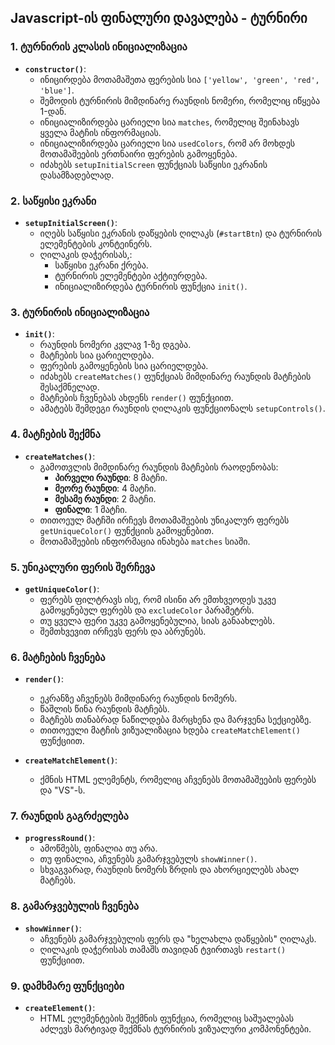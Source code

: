 ## Javascript-ის ფინალური დავალება - ტურნირი

### 1. **ტურნირის კლასის ინიციალიზაცია**
   - **`constructor()`**: 
     - ინიცირდება მოთამაშეთა ფერების სია `['yellow', 'green', 'red', 'blue']`.
     - შემოდის ტურნირის მიმდინარე რაუნდის ნომერი, რომელიც იწყება 1-დან.
     - ინიციალიზირდება ცარიელი სია `matches`, რომელიც შეინახავს ყველა მატჩის ინფორმაციას.
     - ინიციალიზირდება ცარიელი სია `usedColors`, რომ არ მოხდეს მოთამაშეების ერთნაირი ფერების გამოყენება.
     - იძახებს `setupInitialScreen` ფუნქციას საწყისი ეკრანის დასამზადებლად.

### 2. **საწყისი ეკრანი**
   - **`setupInitialScreen()`**:
     - იღებს საწყისი ეკრანის დაწყების ღილაკს (`#startBtn`) და ტურნირის ელემენტების კონტეინერს.
     - ღილაკის დაჭერისას,:
       - საწყისი ეკრანი ქრება.
       - ტურნირის ელემენტები აქტიურდება.
       - ინიციალიზირდება ტურნირის ფუნქცია `init()`.

### 3. **ტურნირის ინიციალიზაცია**
   - **`init()`**:
     - რაუნდის ნომერი კვლავ 1-ზე დგება.
     - მატჩების სია ცარიელდება.
     - ფერების გამოყენების სია ცარიელდება.
     - იძახებს `createMatches()` ფუნქციას მიმდინარე რაუნდის მატჩების შესაქმნელად.
     - მატჩების ჩვენებას ახდენს `render()` ფუნქციით.
     - ამატებს შემდეგი რაუნდის ღილაკის ფუნქციონალს `setupControls()`.

### 4. **მატჩების შექმნა**
   - **`createMatches()`**:
     - გამოთვლის მიმდინარე რაუნდის მატჩების რაოდენობას:
       - **პირველი რაუნდი**: 8 მატჩი.
       - **მეორე რაუნდი**: 4 მატჩი.
       - **მესამე რაუნდი**: 2 მატჩი.
       - **ფინალი**: 1 მატჩი.
     - თითოეულ მატჩში ირჩევს მოთამაშეების უნიკალურ ფერებს `getUniqueColor()` ფუნქციის გამოყენებით.
     - მოთამაშეების ინფორმაცია ინახება `matches` სიაში.

### 5. **უნიკალური ფერის შერჩევა**
   - **`getUniqueColor()`**:
     - ფერებს ფილტრავს ისე, რომ ისინი არ ემთხვეოდეს უკვე გამოყენებულ ფერებს და `excludeColor` პარამეტრს.
     - თუ ყველა ფერი უკვე გამოყენებულია, სიას განაახლებს.
     - შემთხვევით ირჩევს ფერს და აბრუნებს.

### 6. **მატჩების ჩვენება**
   - **`render()`**:
     - ეკრანზე აჩვენებს მიმდინარე რაუნდის ნომერს.
     - წაშლის წინა რაუნდის მატჩებს.
     - მატჩებს თანაბრად ნაწილდება მარცხენა და მარჯვენა სექციებზე.
     - თითოეული მატჩის ვიზუალიზაცია ხდება `createMatchElement()` ფუნქციით.

   - **`createMatchElement()`**:
     - ქმნის HTML ელემენტს, რომელიც აჩვენებს მოთამაშეების ფერებს და "VS"-ს.

### 7. **რაუნდის გაგრძელება**
   - **`progressRound()`**:
     - ამოწმებს, ფინალია თუ არა.
     - თუ ფინალია, აჩვენებს გამარჯვებულს `showWinner()`.
     - სხვაგვარად, რაუნდის ნომერს ზრდის და ახორციელებს ახალ მატჩებს.

### 8. **გამარჯვებულის ჩვენება**
   - **`showWinner()`**:
     - აჩვენებს გამარჯვებულის ფერს და "ხელახლა დაწყების" ღილაკს.
     - ღილაკის დაჭერისას თამაშს თავიდან ტვირთავს `restart()` ფუნქციით.

### 9. **დამხმარე ფუნქციები**
   - **`createElement()`**:
     - HTML ელემენტების შექმნის ფუნქცია, რომელიც საშუალებას აძლევს მარტივად შექმნას ტურნირის ვიზუალური კომპონენტები.